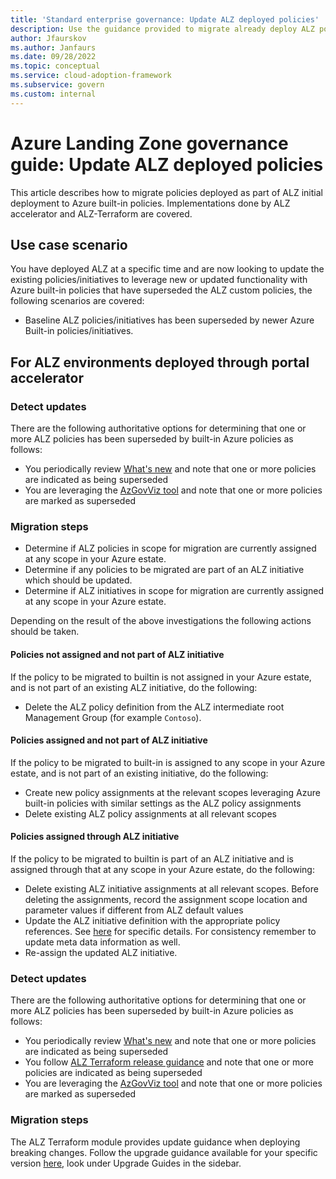 ```yaml
---
title: 'Standard enterprise governance: Update ALZ deployed policies'
description: Use the guidance provided to migrate already deploy ALZ policies to Azure built-in policies.
author: Jfaurskov
ms.author: Janfaurs
ms.date: 09/28/2022
ms.topic: conceptual
ms.service: cloud-adoption-framework
ms.subservice: govern
ms.custom: internal
---
```




# Azure Landing Zone governance guide: Update ALZ deployed policies

This article describes how to migrate policies deployed as part of ALZ initial deployment to Azure built-in policies. Implementations done by ALZ accelerator and ALZ-Terraform are covered.

## Use case scenario  
You have deployed ALZ at a specific time and are now looking to update the existing policies/initiatives to leverage new or updated functionality with Azure built-in policies that have superseded the ALZ custom policies, the following scenarios are covered:
- Baseline ALZ policies/initiatives has been superseded by newer Azure Built-in policies/initiatives.

## For ALZ environments deployed through portal accelerator

### Detect updates
There are the following authoritative options for determining that one or more ALZ policies has been superseded by built-in Azure policies as follows:
- You periodically review [What's new](https://github.com/Azure/Enterprise-Scale/wiki/Whats-new) and note that one or more policies are indicated as being superseded
- You are leveraging the [AzGovViz tool](https://github.com/JulianHayward/Azure-MG-Sub-Governance-Reporting) and note that one or more policies are marked as superseded

### Migration steps 
- Determine if ALZ policies in scope for migration are currently assigned at any scope in your Azure estate. 
- Determine if any policies to be migrated are part of an ALZ initiative which should be updated. 
- Determine if ALZ initiatives in scope for migration are currently assigned at any scope in your Azure estate. 

Depending on the result of the above investigations the following actions should be taken.

#### Policies not assigned and not part of ALZ initiative

If the policy to be migrated to builtin is not assigned in your Azure estate, and is not part of an existing ALZ initiative, do the following:

- Delete the ALZ policy definition from the ALZ intermediate root Management Group (for example `Contoso`).

#### Policies assigned and not part of ALZ initiative 
If the policy to be migrated to built-in is assigned to any scope in your Azure estate, and is not part of an existing initiative, do the following:
- Create new policy assignments at the relevant scopes leveraging Azure built-in policies with similar settings as the ALZ policy assignments
- Delete existing ALZ policy assignments at all relevant scopes

#### Policies assigned through ALZ initiative
If the policy to be migrated to builtin is part of an ALZ initiative and is assigned through that at any scope in your Azure estate, do the following:
- Delete existing ALZ initiative assignments at all relevant scopes. Before deleting the assignments, record the assignment scope location and parameter values if different from ALZ default values
- Update the ALZ initiative definition with the appropriate policy references. See [here](https://github.com/Azure/Enterprise-Scale/tree/main/src/resources/Microsoft.Authorization) for specific details. For consistency remember to update meta data information as well.
- Re-assign the updated ALZ initiative.

### Detect updates

There are the following authoritative options for determining that one or more ALZ policies has been superseded by built-in Azure policies as follows:
- You periodically review [What's new](https://github.com/Azure/Enterprise-Scale/wiki/Whats-new) and note that one or more policies are indicated as being superseded
- You follow [ALZ Terraform release guidance](https://github.com/Azure/terraform-azurerm-caf-enterprise-scale/wiki/%5BUser-Guide%5D-Module-Releases) and note that one or more policies are indicated as being superseded
- You are leveraging the [AzGovViz tool](https://github.com/JulianHayward/Azure-MG-Sub-Governance-Reporting) and note that one or more policies are marked as  superseded

### Migration steps

The ALZ Terraform module provides update guidance when deploying breaking changes. Follow the upgrade guidance available for your specific version [here](https://github.com/Azure/terraform-azurerm-caf-enterprise-scale/wiki), look under Upgrade Guides in the sidebar.

